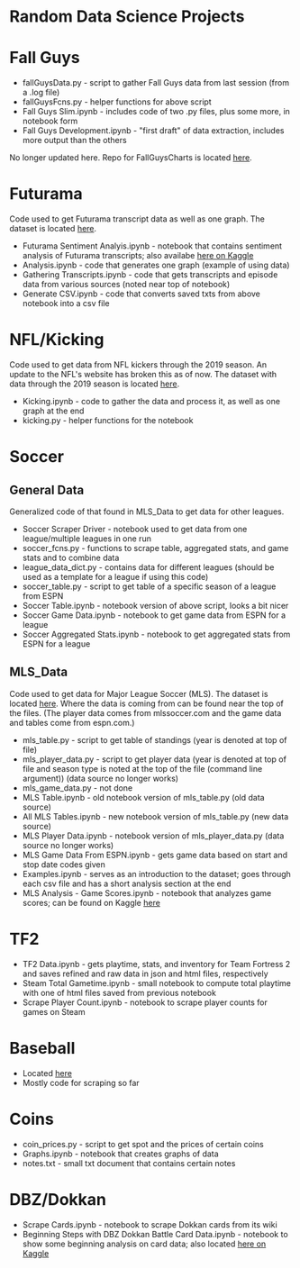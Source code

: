 # Random Data Science Projects

# Fall Guys
* fallGuysData.py - script to gather Fall Guys data from last session (from a .log file)
* fallGuysFcns.py - helper functions for above script
* Fall Guys Slim.ipynb - includes code of two .py files, plus some more, in notebook form
* Fall Guys Development.ipynb - "first draft" of data extraction, includes more output than the others

No longer updated here. Repo for FallGuysCharts is located [here](https://github.com/jvmohr/FallGuysCharts).

# Futurama
Code used to get Futurama transcript data as well as one graph. The dataset is located [here](https://www.kaggle.com/josephvm/futurama-seasons-16-transcripts). 
* Futurama Sentiment Analyis.ipynb - notebook that contains sentiment analysis of Futurama transcripts; also availabe [here on Kaggle](https://www.kaggle.com/josephvm/futurama-sentiment-analysis)
* Analysis.ipynb - code that generates one graph (example of using data)
* Gathering Transcripts.ipynb - code that gets transcripts and episode data from various sources (noted near top of notebook) 
* Generate CSV.ipynb - code that converts saved txts from above notebook into a csv file

# NFL/Kicking
Code used to get data from NFL kickers through the 2019 season. An update to the NFL's website has broken this as of now. 
The dataset with data through the 2019 season is located [here](https://www.kaggle.com/josephvm/nfl-kickers-data).
* Kicking.ipynb - code to gather the data and process it, as well as one graph at the end
* kicking.py - helper functions for the notebook

# Soccer
## General Data
Generalized code of that found in MLS_Data to get data for other leagues. 
* Soccer Scraper Driver - notebook used to get data from one league/multiple leagues in one run
* soccer_fcns.py - functions to scrape table, aggregated stats, and game stats and to combine data
* league_data_dict.py - contains data for different leagues (should be used as a template for a league if using this code)
* soccer_table.py - script to get table of a specific season of a league from ESPN
* Soccer Table.ipynb - notebook version of above script, looks a bit nicer
* Soccer Game Data.ipynb - notebook to get game data from ESPN for a league
* Soccer Aggregated Stats.ipynb - notebook to get aggregated stats from ESPN for a league

## MLS_Data
Code used to get data for Major League Soccer (MLS). The dataset is located [here](https://www.kaggle.com/josephvm/major-league-soccer-dataset).
Where the data is coming from can be found near the top of the files. 
(The player data comes from mlssoccer.com and the game data and tables come from espn.com.)  
* mls_table.py - script to get table of standings (year is denoted at top of file)
* mls_player_data.py - script to get player data (year is denoted at top of file and season type is noted at the top of the file (command line argument)) (data source no longer works)
* mls_game_data.py - not done
* MLS Table.ipynb - old notebook version of mls_table.py (old data source)
* All MLS Tables.ipynb - new notebook version of mls_table.py (new data source)
* MLS Player Data.ipynb - notebook version of mls_player_data.py (data source no longer works)
* MLS Game Data From ESPN.ipynb - gets game data based on start and stop date codes given 
* Examples.ipynb - serves as an introduction to the dataset; goes through each csv file and has a short analysis section at the end
* MLS Analysis - Game Scores.ipynb - notebook that analyzes game scores; can be found on Kaggle [here](https://www.kaggle.com/josephvm/mls-analysis-game-scores)

# TF2
* TF2 Data.ipynb - gets playtime, stats, and inventory for Team Fortress 2 and saves refined and raw data in json and html files, respectively
* Steam Total Gametime.ipynb - small notebook to compute total playtime with one of html files saved from previous notebook
* Scrape Player Count.ipynb - notebook to scrape player counts for games on Steam

# Baseball
* Located [here](https://github.com/jvmohr/baseballStuff)
* Mostly code for scraping so far

# Coins
* coin_prices.py - script to get spot and the prices of certain coins
* Graphs.ipynb - notebook that creates graphs of data
* notes.txt - small txt document that contains certain notes

# DBZ/Dokkan
* Scrape Cards.ipynb - notebook to scrape Dokkan cards from its wiki
* Beginning Steps with DBZ Dokkan Battle Card Data.ipynb - notebook to show some beginning analysis on card data; also located [here on Kaggle](https://www.kaggle.com/josephvm/beginning-steps-with-dbz-dokkan-battle-card-data)
